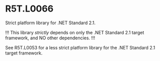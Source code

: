 # R5T.L0066
Strict platform library for .NET Standard 2.1.

!!! This library *strictly* depends on only the .NET Standard 2.1 target framework, and NO other dependencies. !!!

See R5T.L0053 for a less strict platform library for the .NET Standard 2.1 target framework.

